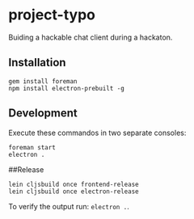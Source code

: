 # project-typo

Buiding a hackable chat client during a hackaton.

## Installation

```
gem install foreman
npm install electron-prebuilt -g
```

## Development

Execute these commandos in two separate consoles:

```
foreman start
electron .
````

##Release

```
lein cljsbuild once frontend-release
lein cljsbuild once electron-release
```

To verify the output run: `electron .`.
